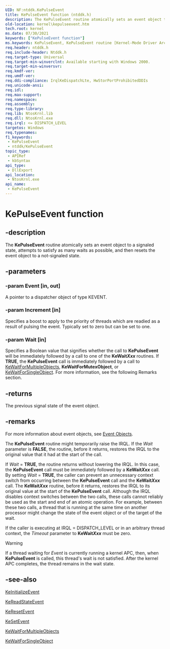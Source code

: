 ```yaml
---
UID: NF:ntddk.KePulseEvent
title: KePulseEvent function (ntddk.h)
description: The KePulseEvent routine atomically sets an event object to a signaled state, attempts to satisfy as many waits as possible, and then resets the event object to a not-signaled state.
old-location: kernel\kepulseevent.htm
tech.root: kernel
ms.date: 07/30/2021
keywords: ["KePulseEvent function"]
ms.keywords: KePulseEvent, KePulseEvent routine [Kernel-Mode Driver Architecture], k105_86079f76-4593-4ef2-ab1b-6f4c3ba17142.xml, kernel.kepulseevent, ntddk/KePulseEvent
req.header: ntddk.h
req.include-header: Ntddk.h
req.target-type: Universal
req.target-min-winverclnt: Available starting with Windows 2000.
req.target-min-winversvr: 
req.kmdf-ver: 
req.umdf-ver: 
req.ddi-compliance: IrqlKeDispatchLte, HwStorPortProhibitedDDIs
req.unicode-ansi: 
req.idl: 
req.max-support: 
req.namespace: 
req.assembly: 
req.type-library: 
req.lib: NtosKrnl.lib
req.dll: NtosKrnl.exe
req.irql: <= DISPATCH_LEVEL
targetos: Windows
req.typenames: 
f1_keywords:
 - KePulseEvent
 - ntddk/KePulseEvent
topic_type:
 - APIRef
 - kbSyntax
api_type:
 - DllExport
api_location:
 - NtosKrnl.exe
api_name:
 - KePulseEvent
---
```


# KePulseEvent function

## -description

The **KePulseEvent** routine atomically sets an event object to a signaled state, attempts to satisfy as many waits as possible, and then resets the event object to a not-signaled state.

## -parameters

### -param Event [in, out]

A pointer to a dispatcher object of type KEVENT.

### -param Increment [in]

Specifies a boost to apply to the priority of threads which are readied as a result of pulsing the event. Typically set to zero but can be set to one.

### -param Wait [in]

Specifies a Boolean value that signifies whether the call to **KePulseEvent** will be immediately followed by a call to one of the **KeWait*Xxx*** routines. If **TRUE**, the **KePulseEvent** call is immediately followed by a call to [KeWaitForMultipleObjects](../wdm/nf-wdm-kewaitformultipleobjects.md), **KeWaitForMutexObject**, or [KeWaitForSingleObject](../wdm/nf-wdm-kewaitforsingleobject.md). For more information, see the following Remarks section.

## -returns

The previous signal state of the event object.

## -remarks

For more information about event objects, see [Event Objects](/windows-hardware/drivers/kernel/event-objects).

The **KePulseEvent** routine might temporarily raise the IRQL. If the *Wait* parameter is **FALSE**, the routine, before it returns, restores the IRQL to the original value that it had at the start of the call.

If *Wait* = **TRUE**, the routine returns without lowering the IRQL. In this case, the **KePulseEvent** call must be immediately followed by a **KeWait*Xxx*** call. By setting *Wait* = **TRUE**, the caller can prevent an unnecessary context switch from occurring between the **KePulseEvent** call and the **KeWait*Xxx*** call. The **KeWait*Xxx*** routine, before it returns, restores the IRQL to its original value at the start of the **KePulseEvent** call. Although the IRQL disables context switches between the two calls, these calls cannot reliably be used as the start and end of an atomic operation. For example, between these two calls, a thread that is running at the same time on another processor might change the state of the event object or of the target of the wait.

If the caller is executing at IRQL = DISPATCH_LEVEL or in an arbitrary thread context, the *Timeout* parameter to **KeWait*Xxx*** must be zero.

> [!WARNING]
> If a thread waiting for *Event* is currently running a kernel APC, then, when **KePulseEvent** is called, this thread's wait is not satisfied. After the kernel APC completes, the thread remains in the wait state.

## -see-also

[KeInitializeEvent](../wdm/nf-wdm-keinitializeevent.md)

[KeReadStateEvent](../wdm/nf-wdm-kereadstateevent.md)

[KeResetEvent](../wdm/nf-wdm-keresetevent.md)

[KeSetEvent](../wdm/nf-wdm-kesetevent.md)

[KeWaitForMultipleObjects](../wdm/nf-wdm-kewaitformultipleobjects.md)

[KeWaitForSingleObject](../wdm/nf-wdm-kewaitforsingleobject.md)
